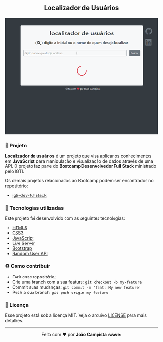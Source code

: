 ## <p align="center"><b>Localizador de Usuários</b></p>

<p align="center">
  <img src="./src/example_01.gif">
</p>

### :muscle: Projeto

<b>Localizador de usuários</b> é um projeto que visa aplicar os conhecimentos em <b>JavaScript</b> para manipulação e visualização de dados através de uma API.
O projeto faz parte do <b>Bootcamp Desenvolvedor Full Stack</b> ministrado pelo IGTI.

Os demais projetos relacionados ao Bootcamp podem ser encontrados no repositório:

- [igti-dev-fullstack](https://github.com/JoaoCampista/igti-dev-fullstack)

### :rocket: Tecnologias utilizadas

Este projeto foi desenvolvido com as seguintes tecnologias:

- [HTML5](https://html.spec.whatwg.org/multipage/)
- [CSS3](https://www.w3.org/TR/css3-roadmap/)
- [JavaScript](https://www.ecma-international.org/ecma-262/9.0/index.html)
- [Live Server](https://marketplace.visualstudio.com/items?itemName=ritwickdey.LiveServer)
- [Bootstrap](https://getbootstrap.com)
- [Random User API](https://randomuser.me)

### :recycle: Como contribuir

- Fork esse repositório;
- Crie uma branch com a sua feature: `git checkout -b my-feature`
- Commit suas mudanças: `git commit -m 'feat: My new feature'`
- Push a sua branch: `git push origin my-feature`

### :memo: Licença

Esse projeto está sob a licença MIT. Veja o arquivo [LICENSE](LICENSE) para mais detalhes.

---

<p align="center">Feito com ❤️ por <strong>João Campista :wave: </p>
